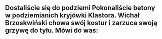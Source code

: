 Dostaliście się do podziemi Pokonaliście betony w podziemianich kryjówki Klastora. Wichał Brzoskwiński chowa swój kostur i zarzuca swoją grzywę do tyłu. Mówi do was:
- 